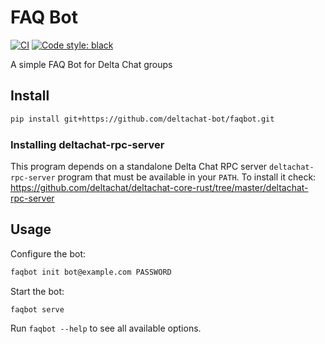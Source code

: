 # FAQ Bot

[![CI](https://github.com/deltachat-bot/faqbot/actions/workflows/python-ci.yml/badge.svg)](https://github.com/deltachat-bot/faqbot/actions/workflows/python-ci.yml)
[![Code style: black](https://img.shields.io/badge/code%20style-black-000000.svg)](https://github.com/psf/black)

A simple FAQ Bot for Delta Chat groups

## Install

```sh
pip install git+https://github.com/deltachat-bot/faqbot.git
```

### Installing deltachat-rpc-server

This program depends on a standalone Delta Chat RPC server `deltachat-rpc-server` program that must be
available in your `PATH`. To install it check:
https://github.com/deltachat/deltachat-core-rust/tree/master/deltachat-rpc-server

## Usage

Configure the bot:

```sh
faqbot init bot@example.com PASSWORD
```

Start the bot:

```sh
faqbot serve
```

Run `faqbot --help` to see all available options.
